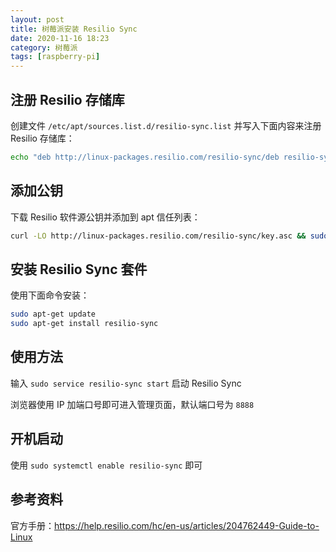 ```yaml
---
layout: post
title: 树莓派安装 Resilio Sync
date: 2020-11-16 18:23
category: 树莓派
tags: [raspberry-pi]
---
```


## 注册 Resilio 存储库

创建文件 `/etc/apt/sources.list.d/resilio-sync.list` 并写入下面内容来注册 Resilio 存储库：

```sh
echo "deb http://linux-packages.resilio.com/resilio-sync/deb resilio-sync non-free" | sudo tee /etc/apt/sources.list.d/resilio-sync.list
```

## 添加公钥

下载 Resilio 软件源公钥并添加到 apt 信任列表：

```sh
curl -LO http://linux-packages.resilio.com/resilio-sync/key.asc && sudo apt-key add ./key.asc
```


## 安装 Resilio Sync 套件

使用下面命令安装：

```sh
sudo apt-get update 
sudo apt-get install resilio-sync
```

## 使用方法
输入 `sudo service resilio-sync start` 启动 Resilio Sync

浏览器使用 IP 加端口号即可进入管理页面，默认端口号为 `8888`

## 开机启动

使用 `sudo systemctl enable resilio-sync` 即可

## 参考资料

官方手册：https://help.resilio.com/hc/en-us/articles/204762449-Guide-to-Linux